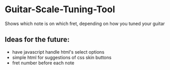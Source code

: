 # Guitar-Scale-Tuning-Tool
Shows which note is on which fret, depending on how you tuned your guitar

## Ideas for the future:
- have javascript handle html's select options
- simple html for suggestions of css skin buttons
- fret number before each note
